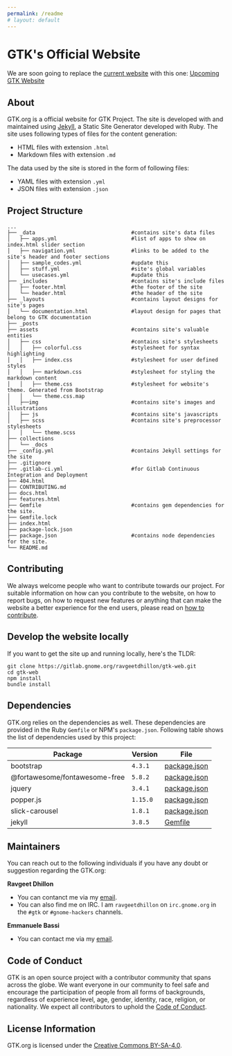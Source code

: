 ```yaml
---
permalink: /readme
# layout: default
---
```


# GTK's Official Website

We are soon going to replace the [current website](https://gtk.org) with this one: [Upcoming GTK Website](https://ravgeetdhillon.pages.gitlab.gnome.org/gtk-web)

## About

GTK.org is a official website for GTK Project. The site is developed with and maintained using [Jekyll][official-jekyll], a Static Site Generator developed with Ruby. The site uses following types of files for the content generation:
* HTML files with extension `.html`
* Markdown files with extension `.md`

The data used by the site is stored in the form of following files:
* YAML files with extension `.yml`
* JSON files with extension `.json`

## Project Structure

    ...
    ├── _data                               #contains site's data files
    │   ├── apps.yml                        #list of apps to show on index.html slider section
    │   ├── navigation.yml                  #links to be added to the site's header and footer sections
    │   ├── sample_codes.yml                #update this
    │   ├── stuff.yml                       #site's global variables
    │   └── usecases.yml                    #update this
    ├── _includes                           #contains site's include files
    │   ├── footer.html                     #the footer of the site
    │   └── header.html                     #the header of the site
    ├── _layouts                            #contains layout designs for site's pages
    │   └── documentation.html              #layout design for pages that belong to GTK documentation
    ├── _posts
    ├── assets                              #contains site's valuable entities
    │   ├── css                             #contains site's stylesheets
    │   │   ├── colorful.css                #stylesheet for syntax highlighting
    │   │   ├── index.css                   #stylesheet for user defined styles
    │   │   ├── markdown.css                #stylesheet for styling the markdown content
    │   │   ├── theme.css                   #stylesheet for website's theme. Generated from Bootstrap
    │   │   └── theme.css.map
    │   ├──img                              #contains site's images and illustrations
    │   ├── js                              #contains site's javascripts
    │   ├── scss                            #contains site's preprocessor stylesheets
    │   │   └── theme.scss
    ├── collections
    │   └── _docs
    ├── _config.yml                         #contains Jekyll settings for the site
    ├── .gitignore
    ├── .gitlab-ci.yml                      #for Gitlab Continuous Integration and Deployment
    ├── 404.html
    ├── CONTRIBUTING.md
    ├── docs.html
    ├── features.html
    ├── Gemfile                             #contains gem dependencies for the site.
    ├── Gemfile.lock
    ├── index.html
    ├── package-lock.json
    ├── package.json                        #contains node dependencies for the site.
    └── README.md

## Contributing

We always welcome people who want to contribute towards our project. For suitable information on how can you contribute to the website, on how to report bugs, on how to request new features or anything that can make the website a better experience for the end users, please read on [how to contribute][contributing].

## Develop the website locally

If you want to get the site up and running locally, here's the TLDR:

```
git clone https://gitlab.gnome.org/ravgeetdhillon/gtk-web.git
cd gtk-web
npm install
bundle install
```

## Dependencies

GTK.org relies on the dependencies as well. These dependencies are provided in the Ruby `Gemfile` or NPM's `package.json`. Following table shows the list of dependencies used by this project:

Package | Version | File
--- | --- | ---
bootstrap | `4.3.1` | [package.json][package.json]
@fortawesome/fontawesome-free | `5.8.2` | [package.json][package.json]
jquery | `3.4.1` | [package.json][package.json]
popper.js | `1.15.0` | [package.json][package.json]
slick-carousel | `1.8.1` | [package.json][package.json]
jekyll | `3.8.5` | [Gemfile][Gemfile]

## Maintainers

You can reach out to the following individuals if you have any doubt or suggestion regarding the GTK.org:

**Ravgeet Dhillon**
* You can contanct me via my [email](mailto:ravgeetdhillon@gmail.com).
* You can also find me on IRC. I am `ravgeetdhillon` on `irc.gnome.org` in the `#gtk` or
  `#gnome-hackers` channels.

**Emmanuele Bassi**
* You can contact me via my [email](mailto:ebassi@gnome.org).

## Code of Conduct

GTK is an open source project with a contributor community that spans across the globe. We want everyone in our community to feel safe and encourage the participation of people from all forms of backgrounds, regardless of experience level, age, gender, identity, race, religion, or nationality.
We expect all contributors to uphold the [Code of Conduct][code-of-conduct].

## License Information

GTK.org is licensed under the [Creative Commons BY-SA-4.0][license].

<!-- markdown variables -->
[contributing]: CONTRIBUTING.MD
[code-of-conduct]: CODE_OF_CONDUCT.MD
[official-jekyll]: https://jekyllrb.com
[package.json]: package.json
[Gemfile]: Gemfile
[license]: LICENSE.md